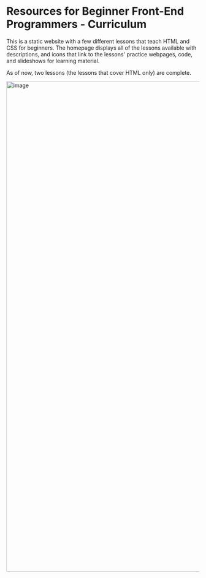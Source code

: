 # Resources for Beginner Front-End Programmers - Curriculum

This is a static website with a few different lessons that teach HTML and CSS for beginners. The homepage displays all of the lessons available with descriptions, and icons that link to the lessons' practice webpages, code, and slideshows for learning material.

As of now, two lessons (the lessons that cover HTML only) are complete.

<img width="1280" alt="image" src="https://github.com/user-attachments/assets/f561f68b-1231-4f94-b6c7-b1f3d5c413e1">
